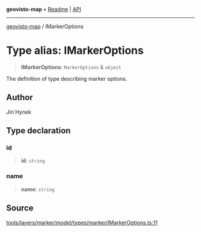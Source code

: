 **geovisto-map** • [Readme](../README.md) \| [API](../globals.md)

***

[geovisto-map](../README.md) / IMarkerOptions

# Type alias: IMarkerOptions

> **IMarkerOptions**: `MarkerOptions` & `object`

The definition of type describing marker options.

## Author

Jiri Hynek

## Type declaration

### id

> **id**: `string`

### name

> **name**: `string`

## Source

[tools/layers/marker/model/types/marker/IMarkerOptions.ts:11](https://github.com/geovisto/geovisto-map/blob/5ee2cb5d45c19062fc8fc6beefa2848c076518b6/src/tools/layers/marker/model/types/marker/IMarkerOptions.ts#L11)
